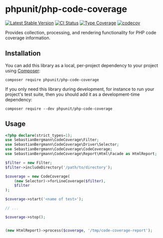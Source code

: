 # phpunit/php-code-coverage

[![Latest Stable Version](https://poser.pugx.org/phpunit/php-code-coverage/v/stable.png)](https://packagist.org/packages/phpunit/php-code-coverage)
[![CI Status](https://github.com/sebastianbergmann/php-code-coverage/workflows/CI/badge.svg)](https://github.com/sebastianbergmann/php-code-coverage/actions)
[![Type Coverage](https://shepherd.dev/github/sebastianbergmann/php-code-coverage/coverage.svg)](https://shepherd.dev/github/sebastianbergmann/php-code-coverage)
[![codecov](https://codecov.io/gh/sebastianbergmann/php-code-coverage/branch/master/graph/badge.svg)](https://codecov.io/gh/sebastianbergmann/php-code-coverage)

Provides collection, processing, and rendering functionality for PHP code coverage information.

## Installation

You can add this library as a local, per-project dependency to your project using [Composer](https://getcomposer.org/):

```
composer require phpunit/php-code-coverage
```

If you only need this library during development, for instance to run your project's test suite, then you should add it as a development-time dependency:

```
composer require --dev phpunit/php-code-coverage
```

## Usage

```php
<?php declare(strict_types=1);
use SebastianBergmann\CodeCoverage\Filter;
use SebastianBergmann\CodeCoverage\Driver\Selector;
use SebastianBergmann\CodeCoverage\CodeCoverage;
use SebastianBergmann\CodeCoverage\Report\Html\Facade as HtmlReport;

$filter = new Filter;
$filter->includeDirectory('/path/to/directory');

$coverage = new CodeCoverage(
    (new Selector)->forLineCoverage($filter),
    $filter
);

$coverage->start('<name of test>');

// ...

$coverage->stop();


(new HtmlReport)->process($coverage, '/tmp/code-coverage-report');
```
